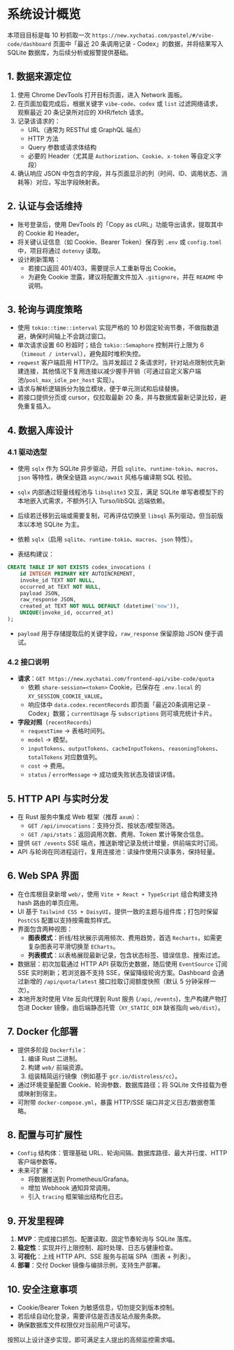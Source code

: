 # 系统设计概览

本项目目标是每 10 秒抓取一次 `https://new.xychatai.com/pastel/#/vibe-code/dashboard` 页面中「最近 20 条调用记录 - Codex」的数据，并将结果写入 SQLite 数据库，为后续分析或报警提供基础。

## 1. 数据来源定位

1. 使用 Chrome DevTools 打开目标页面，进入 Network 面板。
2. 在页面加载完成后，根据关键字 `vibe-code`、`codex` 或 `list` 过滤网络请求，观察最近 20 条记录所对应的 XHR/fetch 请求。
3. 记录该请求的：
   - URL（通常为 RESTful 或 GraphQL 端点）
   - HTTP 方法
   - Query 参数或请求体结构
   - 必要的 Header（尤其是 `Authorization`、`Cookie`、`x-token` 等自定义字段）
4. 确认响应 JSON 中包含的字段，并与页面显示的列（时间、ID、调用状态、消耗等）对应，写出字段映射表。

## 2. 认证与会话维持

- 账号登录后，使用 DevTools 的「Copy as cURL」功能导出请求，提取其中的 Cookie 和 Header。
- 将关键认证信息（如 Cookie、Bearer Token）保存到 `.env` 或 `config.toml` 中，项目将通过 `dotenvy` 读取。
- 设计刷新策略：
  - 若接口返回 401/403，需要提示人工重新导出 Cookie。
  - 为避免 Cookie 泄露，建议将配置文件加入 `.gitignore`，并在 `README` 中说明。

## 3. 轮询与调度策略

- 使用 `tokio::time::interval` 实现严格的 10 秒固定轮询节奏，不做指数退避，确保时间轴上不会跳过窗口。
- 单次请求设置 60 秒超时；结合 `tokio::Semaphore` 控制并行上限为 6（`timeout / interval`），避免超时堆积失控。
- `reqwest` 客户端启用 HTTP/2。当并发超过 2 条请求时，针对站点限制优先新建连接，其他情况下复用连接以减少握手开销（可通过自定义客户端池/`pool_max_idle_per_host` 实现）。
- 请求与解析逻辑拆分为独立模块，便于单元测试和后续替换。
- 若接口提供分页或 cursor，仅拉取最新 20 条，并与数据库最新记录比较，避免重复插入。

## 4. 数据入库设计

### 4.1 驱动选型

- 使用 `sqlx` 作为 SQLite 异步驱动，开启 `sqlite`、`runtime-tokio`、`macros`、`json` 等特性，确保全链路 `async/await` 风格与编译期 SQL 校验。
- `sqlx` 内部通过轻量线程池与 `libsqlite3` 交互，满足 SQLite 单写者模型下的本地嵌入式需求，不额外引入 Turso/libSQL 远端依赖。
- 后续若迁移到云端或需要复制，可再评估切换至 `libsql` 系列驱动，但当前版本以本地 SQLite 为主。

- 依赖 `sqlx`（启用 `sqlite`、`runtime-tokio`、`macros`、`json` 特性）。
- 表结构建议：

```sql
CREATE TABLE IF NOT EXISTS codex_invocations (
    id INTEGER PRIMARY KEY AUTOINCREMENT,
    invoke_id TEXT NOT NULL,
    occurred_at TEXT NOT NULL,
    payload JSON,
    raw_response JSON,
    created_at TEXT NOT NULL DEFAULT (datetime('now')),
    UNIQUE(invoke_id, occurred_at)
);
```

- `payload` 用于存储提取后的关键字段，`raw_response` 保留原始 JSON 便于调试。

### 4.2 接口说明

- **请求**：`GET https://new.xychatai.com/frontend-api/vibe-code/quota`
  - 依赖 `share-session=<token>` Cookie，已保存在 `.env.local` 的 `XY_SESSION_COOKIE_VALUE`。
  - 响应体中 `data.codex.recentRecords` 即页面「最近20条调用记录 - Codex」数据；`currentUsage` 与 `subscriptions` 则可填充统计卡片。
- **字段对照**（`recentRecords`）
  - `requestTime` → 表格时间列。
  - `model` → 模型。
  - `inputTokens`、`outputTokens`、`cacheInputTokens`、`reasoningTokens`、`totalTokens` 对应数值列。
  - `cost` → 费用。
  - `status` / `errorMessage` → 成功或失败状态及错误详情。

## 5. HTTP API 与实时分发

- 在 Rust 服务中集成 Web 框架（推荐 `axum`）：
  - `GET /api/invocations`：支持分页、按状态/模型筛选。
  - `GET /api/stats`：返回调用次数、费用、Token 累计等聚合信息。
- 提供 `GET /events` SSE 端点，推送新增记录及统计增量，供前端实时订阅。
- API 与轮询在同进程运行，复用连接池：读操作使用只读事务，保持轻量。

## 6. Web SPA 界面

- 在仓库根目录新增 `web/`，使用 `Vite + React + TypeScript` 组合构建支持 hash 路由的单页应用。
- UI 基于 `Tailwind CSS + DaisyUI`，提供一致的主题与组件库；打包时保留 `PostCSS` 配置以支持按需裁剪样式。
- 界面包含两种视图：
  - **图表模式**：折线/柱状展示调用频次、费用趋势，首选 `Recharts`，如需更复杂图表可平滑切换至 `ECharts`。
  - **列表模式**：以表格展现最新记录，包含状态标签、错误信息、搜索过滤。
- 数据层：初次加载通过 HTTP API 获取历史数据，随后使用 `EventSource` 订阅 SSE 实时刷新；若浏览器不支持 SSE，保留降级轮询方案。Dashboard 会通过新增的 `/api/quota/latest` 接口拉取订阅额度快照（默认 5 分钟采样一次）。
- 本地开发时使用 Vite 反向代理到 Rust 服务 (`/api`, `/events`)，生产构建产物打包进 Docker 镜像，由后端静态托管（`XY_STATIC_DIR` 缺省指向 `web/dist`）。

## 7. Docker 化部署

- 提供多阶段 `Dockerfile`：
  1. 编译 Rust 二进制。
  2. 构建 `web/` 前端资源。
  3. 组装精简运行镜像（例如基于 `gcr.io/distroless/cc`）。
- 通过环境变量配置 Cookie、轮询参数、数据库路径；将 SQLite 文件挂载为卷或映射到宿主。
- 可附带 `docker-compose.yml`，暴露 HTTP/SSE 端口并定义日志/数据卷策略。

## 8. 配置与可扩展性

- `Config` 结构体：管理基础 URL、轮询间隔、数据库路径、最大并行度、HTTP 客户端参数等。
- 未来可扩展：
  - 将数据推送到 Prometheus/Grafana。
  - 增加 Webhook 通知异常调用。
  - 引入 `tracing` 框架输出结构化日志。

## 9. 开发里程碑

1. **MVP**：完成接口抓包、配置读取、固定节奏轮询与 SQLite 落库。
2. **稳定性**：实现并行上限控制、超时处理、日志与健康检查。
3. **可视化**：上线 HTTP API、SSE 服务与前端 SPA（图表 + 列表）。
4. **部署**：交付 Docker 镜像与编排示例，支持生产部署。

## 10. 安全注意事项

- Cookie/Bearer Token 为敏感信息，切勿提交到版本控制。
- 若后续自动化登录，需要评估是否违反站点服务条款。
- 确保数据库文件权限仅对当前用户可读写。

按照以上设计逐步实现，即可满足主人提出的高频监控需求喵。
